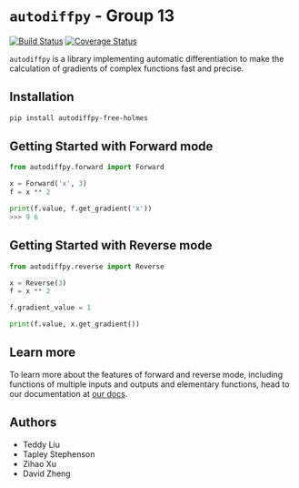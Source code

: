 # `autodiffpy` - Group 13

[![Build Status](https://travis-ci.org/free-holmes/cs207-FinalProject.svg?branch=master)](https://travis-ci.org/free-holmes/cs207-FinalProject.svg?branch=master) [![Coverage Status](https://codecov.io/gh/free-holmes/cs207-FinalProject/branch/master/graph/badge.svg)](https://codecov.io/gh/free-holmes/cs207-FinalProject)

`autodiffpy` is a library implementing automatic differentiation to make the calculation of gradients of complex functions fast and precise.

## Installation

```bash
pip install autodiffpy-free-holmes
```

## Getting Started with Forward mode

```python
from autodiffpy.forward import Forward

x = Forward('x', 3)
f = x ** 2

print(f.value, f.get_gradient('x'))
>>> 9 6
```

## Getting Started with Reverse mode

```python
from autodiffpy.reverse import Reverse

x = Reverse(3)
f = x ** 2

f.gradient_value = 1

print(f.value, x.get_gradient())
```

## Learn more

To learn more about the features of forward and reverse mode, including functions of multiple inputs and outputs and elementary functions, head to our documentation at [our docs](https://github.com/free-holmes/cs207-FinalProject/blob/master/docs/documentation.md).

## Authors

- Teddy Liu
- Tapley Stephenson
- Zihao Xu
- David Zheng
